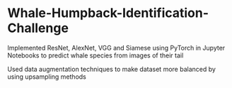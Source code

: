 # Whale-Humpback-Identification-Challenge

Implemented ResNet, AlexNet, VGG and Siamese using PyTorch in Jupyter Notebooks to predict whale species from images of their tail

Used data augmentation techniques to make dataset more balanced by using upsampling methods
